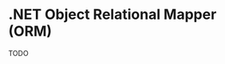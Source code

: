 # .NET Object Relational Mapper (ORM)

TODO

<!--
https://github.com/nhibernate/nhibernate-core
-->

